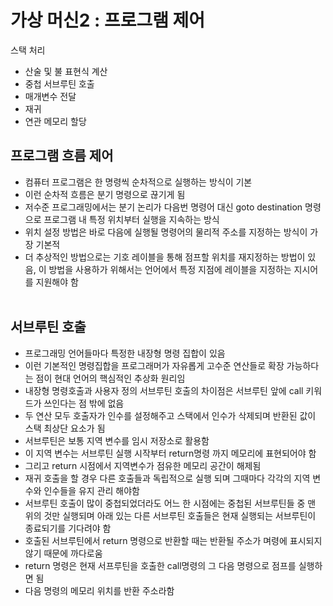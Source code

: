 # 가상 머신2 : 프로그램 제어

스택 처리
- 산술 및 불 표현식 계산
- 중첩 서브루틴 호출
- 매개변수 전달
- 재귀
- 연관 메모리 할당

## 프로그램 흐름 제어
- 컴퓨터 프로그램은 한 명령씩 순차적으로 실행하는 방식이 기본
- 이런 순차적 흐름은 분기 명령으로 끊기게 됨
- 저수준 프로그래밍에서는 분기 논리가 다음번 명령어 대신 goto destination 명령으로 프로그램 내 특정 위치부터 실행을 지속하는 방식
- 위치 설정 방법은 바로 다음에 실행될 명령어의 물리적 주소를 지정하는 방식이 가장 기본적
- 더 추상적인 방법으로는 기호 레이블을 통해 점프할 위치를 재지정하는 방법이 있음, 이 방법을 사용하가 위해서는 언어에서 특정 지점에 레이블을 지정하는 지시어를 지원해야 함
</br></br>

## 서브루틴 호출
- 프로그래밍 언어들마다 특정한 내장형 명령 집합이 있음
- 이런 기본적인 명령집합을 프로그래머가 자유롭게 고수준 연산들로 확장 가능하다는 점이 현대 언어의 핵심적인 추상화 원리임
- 내장형 명령호출과 사용자 정의 서브루틴 호출의 차이점은 서브루틴 앞에 call 키워드가 쓰인다는 점 밖에 없음
- 두 연산 모두 호출자가 인수를 설정해주고 스택에서 인수가 삭제되며 반환된 값이 스택 최상단 요소가 됨
- 서브루틴은 보통 지역 변수를 임시 저장소로 활용함
- 이 지역 변수는 서브루틴 실행 시작부터 return명령 까지 메모리에 표현되어야 함
- 그리고 return 시점에서 지역변수가 점유한 메모리 공간이 해제됨
- 재귀 호출을 할 경우 다른 호출들과 독립적으로 실행 되며 그때마다 각각의 지역 변수와 인수들을 유지 관리 해야함
- 서브루틴 호출이 많이 중첩되었더라도 어느 한 시점에는 중첩된 서브루틴들 중 맨 위의 것만 실행되며 아래 있는 다른 서브루틴 호출들은 현재 실행되는 서브루틴이 종료되기를 기다려야 함
- 호출된 서브루틴에서 return 명령으로 반환할 때는 반환될 주소가 며령에 표시되지 않기 때문에 까다로움
- return 명령은 현재 서프루틴을 호출한 call명령의 그 다음 명령으로 점프를 실행하면 됨
- 다음 명령의 메모리 위치를 반환 주소라함